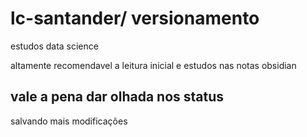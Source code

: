 # lc-santander/ versionamento
estudos data science

altamente recomendavel a leitura inicial e estudos nas notas obsidian

## vale a pena dar olhada nos status
salvando mais modificações
